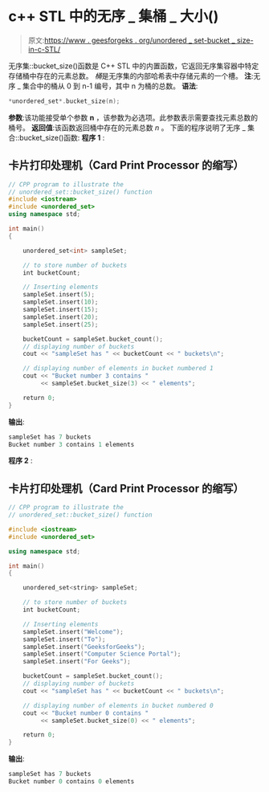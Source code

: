 # c++ STL 中的无序 _ 集桶 _ 大小()

> 原文:[https://www . geesforgeks . org/unordered _ set-bucket _ size-in-c-STL/](https://www.geeksforgeeks.org/unordered_set-bucket_size-in-c-stl/)

无序集::bucket_size()函数是 C++ STL 中的内置函数，它返回无序集容器中特定存储桶中存在的元素总数。
*桶*是无序集的内部哈希表中存储元素的一个槽。
**注**:无序 _ 集合中的桶从 0 到 n-1 编号，其中 n 为桶的总数。
**语法**:

```cpp
*unordered_set*.bucket_size(n);

```

**参数**:该功能接受单个参数 **n** ，该参数为必选项。此参数表示需要查找元素总数的桶号。
**返回值**:该函数返回桶中存在的元素总数 *n* 。
下面的程序说明了无序 _ 集合::bucket_size()函数:
**程序 1** :

## 卡片打印处理机（Card Print Processor 的缩写）

```cpp
// CPP program to illustrate the
// unordered_set::bucket_size() function
#include <iostream>
#include <unordered_set>
using namespace std;

int main()
{

    unordered_set<int> sampleSet;

    // to store number of buckets
    int bucketCount;

    // Inserting elements
    sampleSet.insert(5);
    sampleSet.insert(10);
    sampleSet.insert(15);
    sampleSet.insert(20);
    sampleSet.insert(25);

    bucketCount = sampleSet.bucket_count();
    // displaying number of buckets
    cout << "sampleSet has " << bucketCount << " buckets\n";

    // displaying number of elements in bucket numbered 1
    cout << "Bucket number 3 contains "
         << sampleSet.bucket_size(3) << " elements";

    return 0;
}
```

**输出**:

```cpp
sampleSet has 7 buckets
Bucket number 3 contains 1 elements

```

**程序 2** :

## 卡片打印处理机（Card Print Processor 的缩写）

```cpp
// CPP program to illustrate the
// unordered_set::bucket_size() function

#include <iostream>
#include <unordered_set>

using namespace std;

int main()
{

    unordered_set<string> sampleSet;

    // to store number of buckets
    int bucketCount;

    // Inserting elements
    sampleSet.insert("Welcome");
    sampleSet.insert("To");
    sampleSet.insert("GeeksforGeeks");
    sampleSet.insert("Computer Science Portal");
    sampleSet.insert("For Geeks");

    bucketCount = sampleSet.bucket_count();
    // displaying number of buckets
    cout << "sampleSet has " << bucketCount << " buckets\n";

    // displaying number of elements in bucket numbered 0
    cout << "Bucket number 0 contains "
         << sampleSet.bucket_size(0) << " elements";

    return 0;
}
```

**输出**:

```cpp
sampleSet has 7 buckets
Bucket number 0 contains 0 elements 
```